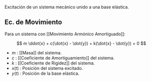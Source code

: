 
Excitación de un sistema mecánico unido a una base elástica.

## Ec. de Movimiento

Para un sistema con [[Movimiento Armónico Amortiguado]]:

$$
	m \ddot{x} + c(\dot{x} - \dot{y}) + k(\dot{x} - \dot{y}) = 0
$$
- $m$ : [[Masa]] del sistema.
- $c$ : [[Coeficiente de Amortiguamiento]] del sistema.
- $k$ : [[Coeficiente de Rigidez]] del sistema.
- $x(t)$ : Posición del sistema excitado.
- $y(t)$ : Posición de la base elástica.


